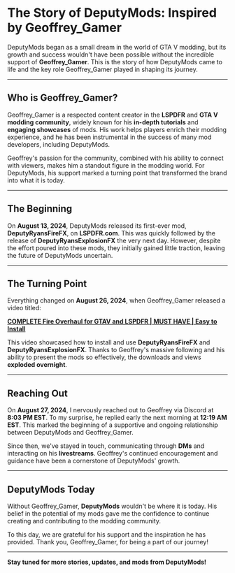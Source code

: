 # The Story of DeputyMods: Inspired by Geoffrey_Gamer

DeputyMods began as a small dream in the world of GTA V modding, but its growth and success wouldn't have been possible without the incredible support of **Geoffrey_Gamer**. This is the story of how DeputyMods came to life and the key role Geoffrey_Gamer played in shaping its journey.

---

## Who is Geoffrey_Gamer?

Geoffrey_Gamer is a respected content creator in the **LSPDFR** and **GTA V modding community**, widely known for his **in-depth tutorials** and **engaging showcases** of mods. His work helps players enrich their modding experience, and he has been instrumental in the success of many mod developers, including DeputyMods.

Geoffrey's passion for the community, combined with his ability to connect with viewers, makes him a standout figure in the modding world. For DeputyMods, his support marked a turning point that transformed the brand into what it is today.

---

## The Beginning

On **August 13, 2024**, DeputyMods released its first-ever mod, **DeputyRyansFireFX**, on **LSPDFR.com**. This was quickly followed by the release of **DeputyRyansExplosionFX** the very next day. However, despite the effort poured into these mods, they initially gained little traction, leaving the future of DeputyMods uncertain.

---

## The Turning Point

Everything changed on **August 26, 2024**, when Geoffrey_Gamer released a video titled:

**[COMPLETE Fire Overhaul for GTAV and LSPDFR | MUST HAVE | Easy to Install](https://www.youtube.com/watch?v=n-V0hMmTG68)**

This video showcased how to install and use **DeputyRyansFireFX** and **DeputyRyansExplosionFX**. Thanks to Geoffrey's massive following and his ability to present the mods so effectively, the downloads and views **exploded overnight**.

---

## Reaching Out

On **August 27, 2024**, I nervously reached out to Geoffrey via Discord at **8:03 PM EST**. To my surprise, he replied early the next morning at **12:19 AM EST**. This marked the beginning of a supportive and ongoing relationship between DeputyMods and Geoffrey_Gamer.

Since then, we've stayed in touch, communicating through **DMs** and interacting on his **livestreams**. Geoffrey's continued encouragement and guidance have been a cornerstone of DeputyMods' growth.

---

## DeputyMods Today

Without Geoffrey_Gamer, **DeputyMods** wouldn't be where it is today. His belief in the potential of my mods gave me the confidence to continue creating and contributing to the modding community.

To this day, we are grateful for his support and the inspiration he has provided. Thank you, Geoffrey_Gamer, for being a part of our journey!

---

**Stay tuned for more stories, updates, and mods from DeputyMods!**
